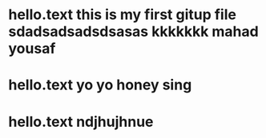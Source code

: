 # hello.text this is my first gitup file sdadsadsadsdsasas kkkkkkk mahad yousaf
# hello.text yo yo honey sing 
# hello.text ndjhujhnue  
